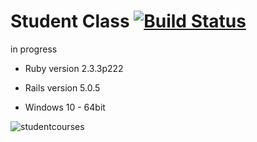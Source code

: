 # Student Class [![Build Status](https://travis-ci.org/tmoolmuang/student.svg?branch=master)](https://travis-ci.org/tmoolmuang/student)

in progress

* Ruby version 2.3.3p222

* Rails version 5.0.5

* Windows 10 - 64bit


![studentcourses](https://user-images.githubusercontent.com/24881495/29548012-8a5378f0-86b2-11e7-9f22-c62b90d2206d.jpg)

